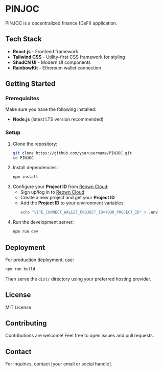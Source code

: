 # PINJOC

PINJOC is a decentralized finance (DeFi) application.

## Tech Stack
- **React.js** - Frontend framework
- **Tailwind CSS** - Utility-first CSS framework for styling
- **ShadCN UI** - Modern UI components
- **RainbowKit** - Ethereum wallet connection

## Getting Started

### Prerequisites
Make sure you have the following installed:
- **Node.js** (latest LTS version recommended)

### Setup
1. Clone the repository:
   ```sh
   git clone https://github.com/yourusername/PINJOC.git
   cd PINJOC
   ```
2. Install dependencies:
   ```sh
   npm install
   ```
3. Configure your **Project ID** from [Reown Cloud](https://cloud.reown.com/):
   - Sign up/log in to [Reown Cloud](https://cloud.reown.com/)
   - Create a new project and get your **Project ID**
   - Add the **Project ID** to your environment variables:
     ```sh
     echo "VITE_CONNECT_WALLET_PROJECT_ID=YOUR_PROJECT_ID" > .env
     ```
4. Run the development server:
   ```sh
   npm run dev
   ```

## Deployment
For production deployment, use:
```sh
npm run build
```
Then serve the `dist/` directory using your preferred hosting provider.

## License
MIT License

## Contributing
Contributions are welcome! Feel free to open issues and pull requests.

## Contact
For inquiries, contact [your email or social handle].

